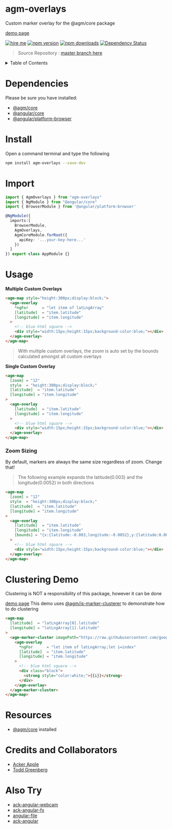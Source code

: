 # agm-overlays
Custom marker overlay for the @agm/core package

[demo page](https://ackerapple.github.io/agm-overlays/)

[![hire me](https://ackerapple.github.io/resume/assets/images/hire-me-badge.svg)](https://ackerapple.github.io/resume/)
[![npm version](https://badge.fury.io/js/agm-overlays.svg)](http://badge.fury.io/js/agm-overlays)
[![npm downloads](https://img.shields.io/npm/dm/agm-overlays.svg)](https://npmjs.org/agm-overlays)
[![Dependency Status](https://david-dm.org/ackerapple/agm-overlays.svg)](https://david-dm.org/ackerapple/agm-overlays)

> Source Repository : [master branch here](https://github.com/AckerApple/agm-overlays/tree/master)

<details>
  <summary>Table of Contents</summary>

- [Dependencies](#dependencies)
- [Install](#install)
- [Import](#import)
- [Usage](#usage)
  - [Zoom Sizing](#zoom-sizing)
- [Clustering Demo](#clustering-demo)
- [Resources](#resources)
- [Credits and Collaborators](#credits-and-collaborators)
- [Also Try](#also-try)

</details>

# Dependencies

Please be sure you have installed:
- [@agm/core](https://www.npmjs.com/package/@agm/core)
- [@angular/core](https://www.npmjs.com/package/@angular/core)
- [@angular/platform-browser](https://www.npmjs.com/package/@angular/platform-browser)

# Install
Open a command terminal and type the following
```bash
npm install agm-overlays --save-dev
```

# Import
```typescript
import { AgmOverlays } from "agm-overlays"
import { NgModule } from "@angular/core"
import { BrowserModule } from '@angular/platform-browser'

@NgModule({
  imports:[
    BrowserModule,
    AgmOverlays,
    AgmCoreModule.forRoot({
      apiKey: '...your-key-here...'
    })
  ]
}) export class AppModule {}
```

# Usage
**Multiple Custom Overlays**
```html
<agm-map style="height:300px;display:block;">
  <agm-overlay
    *ngFor      = "let item of latLngArray"
    [latitude]  = "item.latitude"
    [longitude] = "item.longitude"
  >
    <!-- blue html square -->
    <div style="width:15px;height:15px;background-color:blue;"></div>
  </agm-overlay>
</agm-map>
```
> With multiple custom overlays, the zoom is auto set by the bounds calculated amongst all custom overlays

**Single Custom Overlay**
```html
<agm-map
  [zoom] = "12"
  style  = "height:300px;display:block;"
  [latitude]  = "item.latitude"
  [longitude] = "item.longitude"
>
  <agm-overlay
    [latitude]  = "item.latitude"
    [longitude] = "item.longitude"
  >
    <!-- blue html square -->
    <div style="width:15px;height:15px;background-color:blue;"></div>
  </agm-overlay>
</agm-map>
```

### Zoom Sizing
By default, markers are always the same size regardless of zoom. Change that!

> The following example expands the latitude(0.003) and the longitude(0.0052) in both directions

```html
<agm-map
  [zoom] = "12"
  style  = "height:300px;display:block;"
  [latitude]  = "item.latitude"
  [longitude] = "item.longitude"
>
  <agm-overlay
    [latitude]  = "item.latitude"
    [longitude] = "item.longitude"
    [bounds] = "{x:{latitude:-0.003,longitude:-0.0052},y:{latitude:0.003,longitude:0.0052}}"
  >
    <!-- blue html square -->
    <div style="width:15px;height:15px;background-color:blue;"></div>
  </agm-overlay>
</agm-map>
```


# Clustering Demo
Clustering is NOT a responsibility of this package, however it can be done

[demo page](https://ackerapple.github.io/agm-overlays/)
This demo uses [@agm/js-marker-clusterer](https://www.npmjs.com/package/@agm/js-marker-clusterer) to demonstrate how to do clustering

```html
<agm-map
  [latitude]  = "latLngArray[0].latitude"
  [longitude] = "latLngArray[1].latitude"
>
  <agm-marker-cluster imagePath="https://raw.githubusercontent.com/googlemaps/v3-utility-library/master/markerclustererplus/images/m">
    <agm-overlay
      *ngFor      = "let item of latLngArray;let i=index"
      [latitude]  = "item.latitude"
      [longitude] = "item.longitude"
    >
      <!-- blue html square -->
      <div class="block">
        <strong style="color:white;">{{i}}</strong>
      </div>
    </agm-overlay>
  </agm-marker-cluster>
</agm-map>
```


# Resources
- [@agm/core](https://www.npmjs.com/package/@agm/core) installed

# Credits and Collaborators
- [Acker Apple](https://github.com/AckerApple)
- [Todd Greenberg](https://github.com/tsgreenberg1217)

# Also Try
- [ack-angular-webcam](https://www.npmjs.com/package/ack-angular-webcam)
- [ack-angular-fx](https://www.npmjs.com/package/ack-angular-fx)
- [angular-file](https://www.npmjs.com/package/angular-file)
- [ack-angular](https://www.npmjs.com/package/ack-angular)
